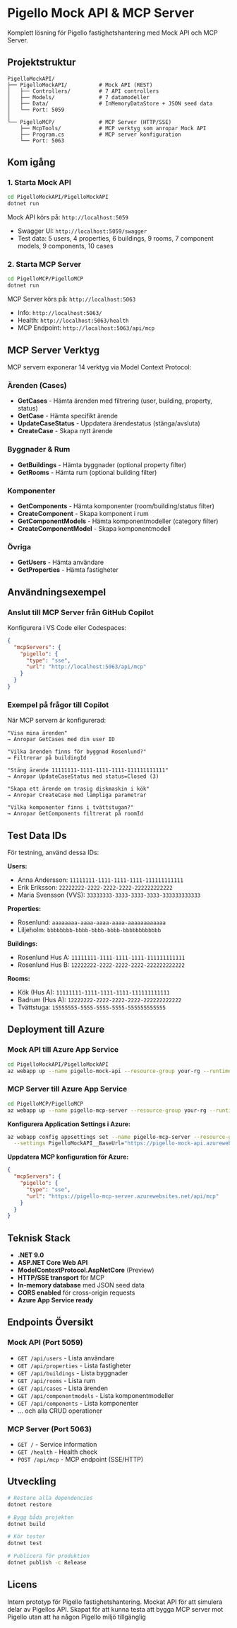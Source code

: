 # Pigello Mock API & MCP Server

Komplett lösning för Pigello fastighetshantering med Mock API och MCP Server.

## Projektstruktur

```
PigelloMockAPI/
├── PigelloMockAPI/          # Mock API (REST)
│   ├── Controllers/         # 7 API controllers
│   ├── Models/              # 7 datamodeller
│   ├── Data/                # InMemoryDataStore + JSON seed data
│   └── Port: 5059
│
└── PigelloMCP/              # MCP Server (HTTP/SSE)
    ├── McpTools/            # MCP verktyg som anropar Mock API
    ├── Program.cs           # MCP server konfiguration
    └── Port: 5063
```

## Kom igång

### 1. Starta Mock API

```bash
cd PigelloMockAPI/PigelloMockAPI
dotnet run
```

Mock API körs på: `http://localhost:5059`
- Swagger UI: `http://localhost:5059/swagger`
- Test data: 5 users, 4 properties, 6 buildings, 9 rooms, 7 component models, 9 components, 10 cases

### 2. Starta MCP Server

```bash
cd PigelloMCP/PigelloMCP
dotnet run
```

MCP Server körs på: `http://localhost:5063`
- Info: `http://localhost:5063/`
- Health: `http://localhost:5063/health`
- MCP Endpoint: `http://localhost:5063/api/mcp`

## MCP Server Verktyg

MCP servern exponerar 14 verktyg via Model Context Protocol:

### Ärenden (Cases)
- **GetCases** - Hämta ärenden med filtrering (user, building, property, status)
- **GetCase** - Hämta specifikt ärende
- **UpdateCaseStatus** - Uppdatera ärendestatus (stänga/avsluta)
- **CreateCase** - Skapa nytt ärende

### Byggnader & Rum
- **GetBuildings** - Hämta byggnader (optional property filter)
- **GetRooms** - Hämta rum (optional building filter)

### Komponenter
- **GetComponents** - Hämta komponenter (room/building/status filter)
- **CreateComponent** - Skapa komponent i rum
- **GetComponentModels** - Hämta komponentmodeller (category filter)
- **CreateComponentModel** - Skapa komponentmodell

### Övriga
- **GetUsers** - Hämta användare
- **GetProperties** - Hämta fastigheter

## Användningsexempel

### Anslut till MCP Server från GitHub Copilot

Konfigurera i VS Code eller Codespaces:

```json
{
  "mcpServers": {
    "pigello": {
      "type": "sse",
      "url": "http://localhost:5063/api/mcp"
    }
  }
}
```

### Exempel på frågor till Copilot

När MCP servern är konfigurerad:

```
"Visa mina ärenden"
→ Anropar GetCases med din user ID

"Vilka ärenden finns för byggnad Rosenlund?"
→ Filtrerar på buildingId

"Stäng ärende 11111111-1111-1111-1111-111111111111"
→ Anropar UpdateCaseStatus med status=Closed (3)

"Skapa ett ärende om trasig diskmaskin i kök"
→ Anropar CreateCase med lämpliga parametrar

"Vilka komponenter finns i tvättstugan?"
→ Anropar GetComponents filtrerat på roomId
```

## Test Data IDs

För testning, använd dessa IDs:

**Users:**
- Anna Andersson: `11111111-1111-1111-1111-111111111111`
- Erik Eriksson: `22222222-2222-2222-2222-222222222222`
- Maria Svensson (VVS): `33333333-3333-3333-3333-333333333333`

**Properties:**
- Rosenlund: `aaaaaaaa-aaaa-aaaa-aaaa-aaaaaaaaaaaa`
- Liljeholm: `bbbbbbbb-bbbb-bbbb-bbbb-bbbbbbbbbbbb`

**Buildings:**
- Rosenlund Hus A: `11111111-1111-1111-1111-111111111111`
- Rosenlund Hus B: `12222222-2222-2222-2222-222222222222`

**Rooms:**
- Kök (Hus A): `11111111-1111-1111-1111-111111111111`
- Badrum (Hus A): `12222222-2222-2222-2222-222222222222`
- Tvättstuga: `15555555-5555-5555-5555-555555555555`

## Deployment till Azure

### Mock API till Azure App Service

```bash
cd PigelloMockAPI/PigelloMockAPI
az webapp up --name pigello-mock-api --resource-group your-rg --runtime "DOTNET:9.0"
```

### MCP Server till Azure App Service

```bash
cd PigelloMCP/PigelloMCP
az webapp up --name pigello-mcp-server --resource-group your-rg --runtime "DOTNET:9.0"
```

**Konfigurera Application Settings i Azure:**

```bash
az webapp config appsettings set --name pigello-mcp-server --resource-group your-rg \
  --settings PigelloMockAPI__BaseUrl="https://pigello-mock-api.azurewebsites.net"
```

**Uppdatera MCP konfiguration för Azure:**

```json
{
  "mcpServers": {
    "pigello": {
      "type": "sse",
      "url": "https://pigello-mcp-server.azurewebsites.net/api/mcp"
    }
  }
}
```

## Teknisk Stack

- **.NET 9.0**
- **ASP.NET Core Web API**
- **ModelContextProtocol.AspNetCore** (Preview)
- **HTTP/SSE transport** för MCP
- **In-memory database** med JSON seed data
- **CORS enabled** för cross-origin requests
- **Azure App Service ready**

## Endpoints Översikt

### Mock API (Port 5059)
- `GET /api/users` - Lista användare
- `GET /api/properties` - Lista fastigheter
- `GET /api/buildings` - Lista byggnader
- `GET /api/rooms` - Lista rum
- `GET /api/cases` - Lista ärenden
- `GET /api/componentmodels` - Lista komponentmodeller
- `GET /api/components` - Lista komponenter
- ... och alla CRUD operationer

### MCP Server (Port 5063)
- `GET /` - Service information
- `GET /health` - Health check
- `POST /api/mcp` - MCP endpoint (SSE/HTTP)

## Utveckling

```bash
# Restore alla dependencies
dotnet restore

# Bygg båda projekten
dotnet build

# Kör tester
dotnet test

# Publicera för produktion
dotnet publish -c Release
```

## Licens

Intern prototyp för Pigello fastighetshantering.
Mockat API för att simulera delar av Pigellos API. Skapat för att kunna testa att bygga MCP server mot Pigello utan att ha någon Pigello miljö tillgänglig
